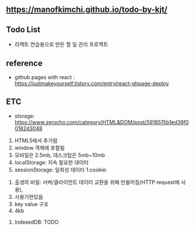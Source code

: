 ## https://manofkimchi.github.io/todo-by-kjt/

## Todo List
- 리액트 연습용으로 만든 할 일 관리 프로젝트

## reference
- github pages with react : https://justmakeyourself.tistory.com/entry/react-ghpage-deploy

## ETC
- storage: https://www.zerocho.com/category/HTML&DOM/post/5918515b1ed39f00182d3048
1. HTML5에서 추가됨
1. window 객체에 포함됨
1. 모바일은 2.5mb, 데스크탑은 5mb~10mb
1. localStorage: 지속 필요한 데이터
1. sessionStorage: 일회성 데이터
1.cookie:  
  1) 출생의 비밀: 서버/클라이언트 데이터 교환을 위해 만들어짐(HTTP request에 사용), 
  2) 사용기한있음
  3) key value 구조
  4) 4kb  
1. IndexedDB: TODO

